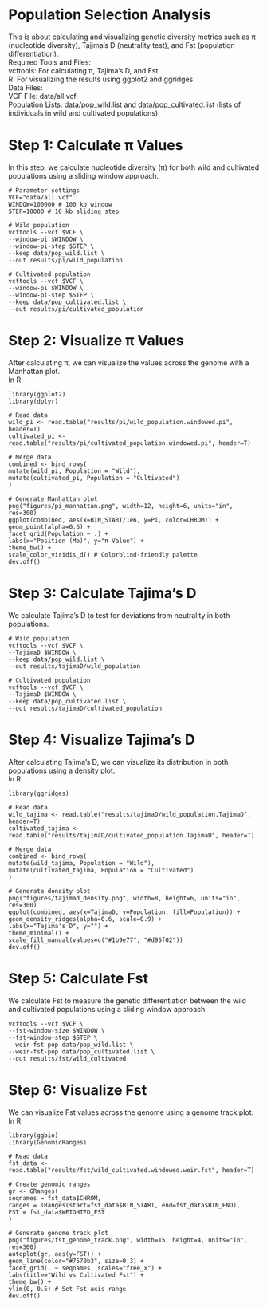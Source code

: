 # Population Selection Analysis
This is about calculating and visualizing genetic diversity metrics such as π (nucleotide diversity), Tajima’s D (neutrality test), and Fst (population differentiation).  
Required Tools and Files:    
vcftools: For calculating π, Tajima’s D, and Fst.  
R: For visualizing the results using ggplot2 and ggridges.  
Data Files:  
VCF File: data/all.vcf  
Population Lists: data/pop_wild.list and data/pop_cultivated.list (lists of individuals in wild and cultivated populations).  

# Step 1: Calculate π Values

In this step, we calculate nucleotide diversity (π) for both wild and cultivated populations using a sliding window approach.
```
# Parameter settings
VCF="data/all.vcf"
WINDOW=100000 # 100 kb window
STEP=10000 # 10 kb sliding step

# Wild population
vcftools --vcf $VCF \
--window-pi $WINDOW \
--window-pi-step $STEP \
--keep data/pop_wild.list \
--out results/pi/wild_population

# Cultivated population
vcftools --vcf $VCF \
--window-pi $WINDOW \
--window-pi-step $STEP \
--keep data/pop_cultivated.list \
--out results/pi/cultivated_population
```
# Step 2: Visualize π Values

After calculating π, we can visualize the values across the genome with a Manhattan plot.  
In R
```
library(ggplot2)
library(dplyr)

# Read data
wild_pi <- read.table("results/pi/wild_population.windowed.pi", header=T)
cultivated_pi <- read.table("results/pi/cultivated_population.windowed.pi", header=T)

# Merge data
combined <- bind_rows(
mutate(wild_pi, Population = "Wild"),
mutate(cultivated_pi, Population = "Cultivated")
)

# Generate Manhattan plot
png("figures/pi_manhattan.png", width=12, height=6, units="in", res=300)
ggplot(combined, aes(x=BIN_START/1e6, y=PI, color=CHROM)) +
geom_point(alpha=0.6) +
facet_grid(Population ~ .) +
labs(x="Position (Mb)", y="π Value") +
theme_bw() +
scale_color_viridis_d() # Colorblind-friendly palette
dev.off()
```
# Step 3: Calculate Tajima’s D
We calculate Tajima’s D to test for deviations from neutrality in both populations.
```
# Wild population
vcftools --vcf $VCF \
--TajimaD $WINDOW \
--keep data/pop_wild.list \
--out results/tajimaD/wild_population

# Cultivated population
vcftools --vcf $VCF \
--TajimaD $WINDOW \
--keep data/pop_cultivated.list \
--out results/tajimaD/cultivated_population
```
# Step 4: Visualize Tajima’s D

After calculating Tajima’s D, we can visualize its distribution in both populations using a density plot.  
In R
```
library(ggridges)

# Read data
wild_tajima <- read.table("results/tajimaD/wild_population.TajimaD", header=T)
cultivated_tajima <- read.table("results/tajimaD/cultivated_population.TajimaD", header=T)

# Merge data
combined <- bind_rows(
mutate(wild_tajima, Population = "Wild"),
mutate(cultivated_tajima, Population = "Cultivated")
)

# Generate density plot
png("figures/tajimad_density.png", width=8, height=6, units="in", res=300)
ggplot(combined, aes(x=TajimaD, y=Population, fill=Population)) +
geom_density_ridges(alpha=0.6, scale=0.9) +
labs(x="Tajima's D", y="") +
theme_minimal() +
scale_fill_manual(values=c("#1b9e77", "#d95f02"))
dev.off()
```
# Step 5: Calculate Fst
We calculate Fst to measure the genetic differentiation between the wild and cultivated populations using a sliding window approach.
```
vcftools --vcf $VCF \
--fst-window-size $WINDOW \
--fst-window-step $STEP \
--weir-fst-pop data/pop_wild.list \
--weir-fst-pop data/pop_cultivated.list \
--out results/fst/wild_cultivated
```
# Step 6: Visualize Fst
We can visualize Fst values across the genome using a genome track plot.   
In R
```
library(ggbio)
library(GenomicRanges)

# Read data
fst_data <- read.table("results/fst/wild_cultivated.windowed.weir.fst", header=T)

# Create genomic ranges
gr <- GRanges(
seqnames = fst_data$CHROM,
ranges = IRanges(start=fst_data$BIN_START, end=fst_data$BIN_END),
FST = fst_data$WEIGHTED_FST
)

# Generate genome track plot
png("figures/fst_genome_track.png", width=15, height=4, units="in", res=300)
autoplot(gr, aes(y=FST)) +
geom_line(color="#7570b3", size=0.3) +
facet_grid(. ~ seqnames, scales="free_x") +
labs(title="Wild vs Cultivated Fst") +
theme_bw() +
ylim(0, 0.5) # Set Fst axis range
dev.off()
```

